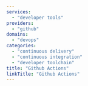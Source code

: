 ```yaml
---
services:
  - "developer tools"
providers:
  - "github"
domains:
  - "devops"
categories:
  - "continuous delivery"
  - "continuous integration"
  - "developer toolchain"
title: "Github Actions"
linkTitle: "Github Actions"
---
```

